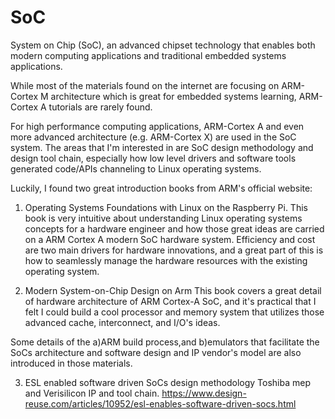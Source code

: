# SoC
System on Chip (SoC), an advanced chipset technology that enables both modern computing applications  and traditional embedded systems applications. 

While most of the materials found on the internet are focusing on ARM-Cortex M architecture which is great for embedded systems learning, ARM-Cortex A tutorials are rarely found. 

For high performance computing applications, ARM-Cortex A and even more advanced architecture (e.g. ARM-Cortex X) are used in the SoC system. The areas that I'm interested in are SoC design methodology and design tool chain, especially how low level drivers and software tools generated code/APIs channeling to Linux operating systems. 

Luckily, I found two great introduction books from ARM's official website: 
1. Operating Systems Foundations with Linux on the Raspberry Pi. 
This book is very intuitive about understanding Linux operating systems concepts for a hardware engineer and how those great ideas are carried on a ARM Cortex A modern SoC hardware system. Efficiency and cost are two main drivers for hardware innovations, and a great part of this is how to seamlessly manage the hardware resources with the existing operating system. 

2. Modern System-on-Chip Design on Arm
This book covers a great detail of hardware architecture of ARM Cortex-A SoC, and it's practical that I felt I could build a cool processor and memory system that utilizes those advanced cache, interconnect, and I/O's ideas.

Some details of the 
a)ARM build process,and 
b)emulators that facilitate the SoCs architecture and software design and IP vendor's model
are also introduced in those materials. 

3. ESL enabled software driven SoCs design methodology
Toshiba mep and Verisilicon IP and tool chain. 
https://www.design-reuse.com/articles/10952/esl-enables-software-driven-socs.html




